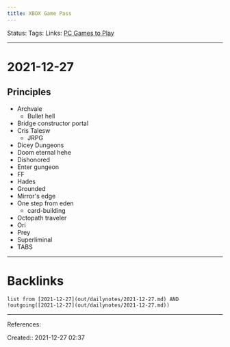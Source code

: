 ```yaml
---
title: XBOX Game Pass
---
```

Status: 
Tags: 
Links: [PC Games to Play](out/pc-games-to-play.md)
___
# 2021-12-27
## Principles
- Archvale
	- Bullet hell
- Bridge constructor portal
- Cris Talesw
	- JRPG
- Dicey Dungeons
- Doom eternal hehe
- Dishonored
- Enter gungeon
- FF
- Hades
- Grounded
- Mirror's edge
- One step from eden
	- card-building
- Octopath traveler
- Ori
- Prey
- Superliminal
- TABS
___
# Backlinks
```dataview
list from [2021-12-27](out/dailynotes/2021-12-27.md) AND !outgoing([2021-12-27](out/dailynotes/2021-12-27.md))
```
___
References:

Created:: 2021-12-27 02:37
